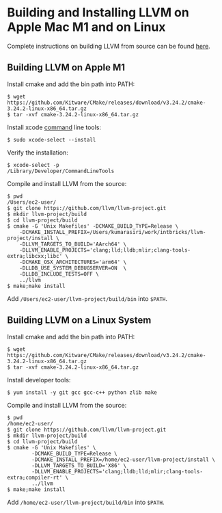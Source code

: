 # Building and Installing LLVM on Apple Mac M1 and on Linux

Complete instructions on building LLVM from source can be found [here](https://llvm.org/docs/CMake.html).

## Building LLVM on Apple M1
Install cmake and add the bin path into PATH:
```
$ wget https://github.com/Kitware/CMake/releases/download/v3.24.2/cmake-3.24.2-linux-x86_64.tar.gz
$ tar -xvf cmake-3.24.2-linux-x86_64.tar.gz
```

Install xcode [command](https://mac.install.guide/commandlinetools/4.html) line tools:
```
$ sudo xcode-select --install
```
Verify the installation:
```
$ xcode-select -p
/Library/Developer/CommandLineTools
```

Compile and install LLVM from the source:
```
$ pwd
/Users/ec2-user/
$ git clone https://github.com/llvm/llvm-project.git
$ mkdir llvm-project/build
$ cd llvm-project/build
$ cmake -G 'Unix Makefiles' -DCMAKE_BUILD_TYPE=Release \
    -DCMAKE_INSTALL_PREFIX=/Users/kumarasiri/work/intbricks/llvm-project/install \
    -DLLVM_TARGETS_TO_BUILD='AArch64' \
    -DLLVM_ENABLE_PROJECTS='clang;lld;lldb;mlir;clang-tools-extra;libcxx;libc' \
    -DCMAKE_OSX_ARCHITECTURES='arm64' \
    -DLLDB_USE_SYSTEM_DEBUGSERVER=ON  \
    -DLLDB_INCLUDE_TESTS=OFF \
    ../llvm 
$ make;make install 
```

Add `/Users/ec2-user/llvm-project/build/bin` into `$PATH`. 

## Building LLVM on a Linux System
Install cmake and add the bin path into PATH:
```
$ wget https://github.com/Kitware/CMake/releases/download/v3.24.2/cmake-3.24.2-linux-x86_64.tar.gz
$ tar -xvf cmake-3.24.2-linux-x86_64.tar.gz
```

Install developer tools:
```
$ yum install -y git gcc gcc-c++ python zlib make
```

Compile and install LLVM from the source:
```
$ pwd
/home/ec2-user/
$ git clone https://github.com/llvm/llvm-project.git
$ mkdir llvm-project/build
$ cd llvm-project/build
$ cmake -G 'Unix Makefiles' \
        -DCMAKE_BUILD_TYPE=Release \
        -DCMAKE_INSTALL_PREFIX=/home/ec2-user/llvm-project/install \
        -DLLVM_TARGETS_TO_BUILD='X86' \
        -DLLVM_ENABLE_PROJECTS='clang;lldb;lld;mlir;clang-tools-extra;compiler-rt' \
        ../llvm 
$ make;make install
```

Add `/home/ec2-user/llvm-project/build/bin` into `$PATH`.

